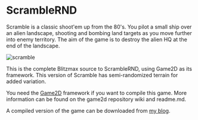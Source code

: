 ScrambleRND
===========

Scramble is a classic shoot'em up from the 80's. You pilot a small ship over an alien landscape, shooting and bombing land targets as you move further into enemy territory. The aim of the game is to destroy the alien HQ at the end of the landscape.

![scramble](https://dl.dropboxusercontent.com/u/12644619/pics/dev/scramble.png)

This is the complete Blitzmax source to ScrambleRND, using Game2D as its framework. This version of Scramble has semi-randomized terrain for added variation.

You need the [Game2D](https://github.com/wiebow/game2d.mod) framework if you want to compile this game.
More information can be found on the game2d repository wiki and readme.md.

A compiled version of the game can be downloaded from [my blog](http://devdef.blogspot.nl).
